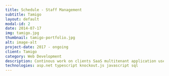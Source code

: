 ```yaml
---
title: Schedule - Staff Management
subtitle: Tamigo
layout: default
modal-id: 2
date: 2014-07-17
img: tamigo.jpg
thumbnail: tamigo-portfolio.jpg
alt: image-alt
project-date: 2017 - ongoing
client: Tamigo
category: Web Development
description: Continous work on clients SaaS multitenant application used by hundreds of thousands of employees everday.
technologies: asp.net typescript knockout.js javascript sql
---
```

